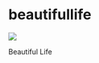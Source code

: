 # beautifullife

[![](https://jitpack.io/v/yzbzz/beautifullife.svg)](https://jitpack.io/#yzbzz/beautifullife)

Beautiful Life
